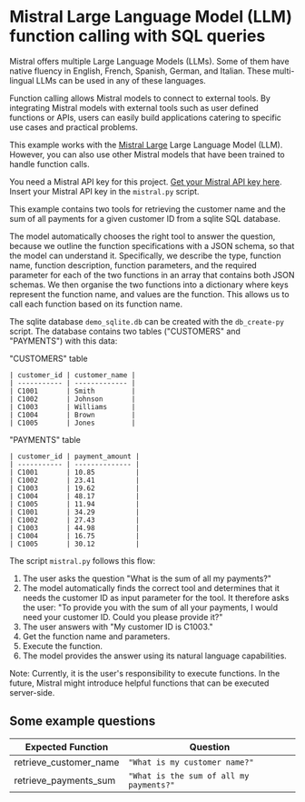 # Mistral Large Language Model (LLM) function calling with SQL queries

Mistral offers multiple Large Language Models (LLMs). Some of them have native fluency in English, French, Spanish, German, and Italian. These multi-lingual LLMs can be used in any of these languages.

Function calling allows Mistral models to connect to external tools. By integrating Mistral models with external tools such as user defined functions or APIs, users can easily build applications catering to specific use cases and practical problems.

This example works with the [Mistral Large](https://mistral.ai/technology/#models) Large Language Model (LLM). However, you can also use other Mistral models that have been trained to handle function calls.

You need a Mistral API key for this project. [Get your Mistral API key here](https://auth.mistral.ai/ui/registration). Insert your Mistral API key in the `mistral.py` script.

This example contains two tools for retrieving the customer name and the sum of all payments for a given customer ID from a sqlite SQL database.

The model automatically chooses the right tool to answer the question, because we outline the function specifications with a JSON schema, so that the model can understand it. Specifically, we describe the type, function name, function description, function parameters, and the required parameter for each of the two functions in an array that contains both JSON schemas. We then organise the two functions into a dictionary where keys represent the function name, and values are the function. This allows us to call each function based on its function name.

The sqlite database `demo_sqlite.db` can be created with the `db_create-py` script. The database contains two tables ("CUSTOMERS" and "PAYMENTS") with this data:

"CUSTOMERS" table
```
| customer_id | customer_name |
| ----------- | ------------- |
| C1001       | Smith         |
| C1002       | Johnson       |
| C1003       | Williams      |
| C1004       | Brown         |
| C1005       | Jones         |
```

"PAYMENTS" table
```
| customer_id | payment_amount |
| ----------- | -------------- |
| C1001       | 10.85          |
| C1002       | 23.41          |
| C1003       | 19.62          |
| C1004       | 48.17          |
| C1005       | 11.94          |
| C1001       | 34.29          |
| C1002       | 27.43          |
| C1003       | 44.98          |
| C1004       | 16.75          |
| C1005       | 30.12          |
```

The script `mistral.py` follows this flow:

1. The user asks the question "What is the sum of all my payments?"
2. The model automatically finds the correct tool and determines that it needs the customer ID as input parameter for the tool. It therefore asks the user: "To provide you with the sum of all your payments, I would need your customer ID. Could you please provide it?"
3. The user answers with "My customer ID is C1003."
4. Get the function name and parameters.
5. Execute the function.
6. The model provides the answer using its natural language capabilities.

Note: Currently, it is the user's responsibility to execute functions. In the future, Mistral might introduce helpful functions that can be executed server-side.

## Some example questions

| Expected Function      | Question                                |
| ---------------------- | --------------------------------------- |
| retrieve_customer_name | `"What is my customer name?"`           |
| retrieve_payments_sum  | `"What is the sum of all my payments?"` |
